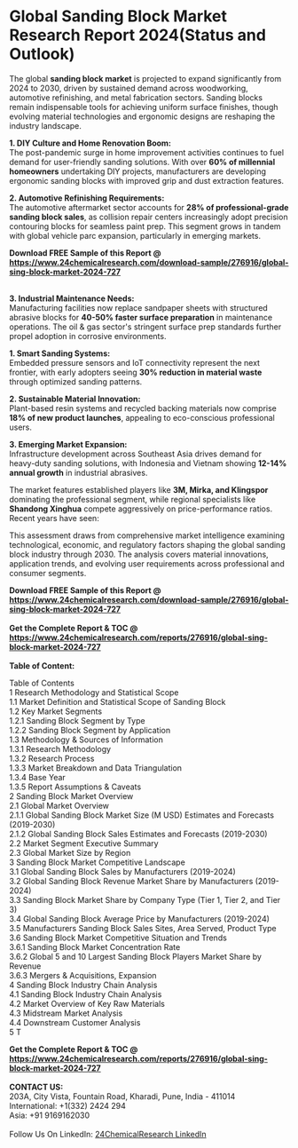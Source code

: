 <h1>Global Sanding Block Market Research Report 2024(Status and Outlook)</h1><p>The global <strong>sanding block market</strong> is projected to expand significantly from 2024 to 2030, driven by sustained demand across woodworking, automotive refinishing, and metal fabrication sectors. Sanding blocks remain indispensable tools for achieving uniform surface finishes, though evolving material technologies and ergonomic designs are reshaping the industry landscape.</p><p><strong>1. DIY Culture and Home Renovation Boom:</strong><br>
The post-pandemic surge in home improvement activities continues to fuel demand for user-friendly sanding solutions. With over <strong>60% of millennial homeowners</strong> undertaking DIY projects, manufacturers are developing ergonomic sanding blocks with improved grip and dust extraction features.</p><p><strong>2. Automotive Refinishing Requirements:</strong><br>
The automotive aftermarket sector accounts for <strong>28% of professional-grade sanding block sales</strong>, as collision repair centers increasingly adopt precision contouring blocks for seamless paint prep. This segment grows in tandem with global vehicle parc expansion, particularly in emerging markets.</p><div><b>Download FREE Sample of this Report @ 
            <a href="https://www.24chemicalresearch.com/download-sample/276916/global-sing-block-market-2024-727">
            https://www.24chemicalresearch.com/download-sample/276916/global-sing-block-market-2024-727</a></b></div><br><p><strong>3. Industrial Maintenance Needs:</strong><br>
Manufacturing facilities now replace sandpaper sheets with structured abrasive blocks for <strong>40-50% faster surface preparation</strong> in maintenance operations. The oil &amp; gas sector's stringent surface prep standards further propel adoption in corrosive environments.</p><p><strong>1. Smart Sanding Systems:</strong><br>
Embedded pressure sensors and IoT connectivity represent the next frontier, with early adopters seeing <strong>30% reduction in material waste</strong> through optimized sanding patterns.</p><p><strong>2. Sustainable Material Innovation:</strong><br>
Plant-based resin systems and recycled backing materials now comprise <strong>18% of new product launches</strong>, appealing to eco-conscious professional users.</p><p><strong>3. Emerging Market Expansion:</strong><br>
Infrastructure development across Southeast Asia drives demand for heavy-duty sanding solutions, with Indonesia and Vietnam showing <strong>12-14% annual growth</strong> in industrial abrasives.</p><p>The market features established players like <strong>3M, Mirka, and Klingspor</strong> dominating the professional segment, while regional specialists like <strong>Shandong Xinghua</strong> compete aggressively on price-performance ratios. Recent years have seen:</p><p>This assessment draws from comprehensive market intelligence examining technological, economic, and regulatory factors shaping the global sanding block industry through 2030. The analysis covers material innovations, application trends, and evolving user requirements across professional and consumer segments.</p><div><b>Download FREE Sample of this Report @ 
            <a href="https://www.24chemicalresearch.com/download-sample/276916/global-sing-block-market-2024-727">
            https://www.24chemicalresearch.com/download-sample/276916/global-sing-block-market-2024-727</a></b></div><br><div><b>Get the Complete Report & TOC @ 
            <a href="https://www.24chemicalresearch.com/reports/276916/global-sing-block-market-2024-727">
            https://www.24chemicalresearch.com/reports/276916/global-sing-block-market-2024-727</a></b></div><br>
            <b>Table of Content:</b><p>Table of Contents<br />
1 Research Methodology and Statistical Scope<br />
1.1 Market Definition and Statistical Scope of Sanding Block<br />
1.2 Key Market Segments<br />
1.2.1 Sanding Block Segment by Type<br />
1.2.2 Sanding Block Segment by Application<br />
1.3 Methodology & Sources of Information<br />
1.3.1 Research Methodology<br />
1.3.2 Research Process<br />
1.3.3 Market Breakdown and Data Triangulation<br />
1.3.4 Base Year<br />
1.3.5 Report Assumptions & Caveats<br />
2 Sanding Block Market Overview<br />
2.1 Global Market Overview<br />
2.1.1 Global Sanding Block Market Size (M USD) Estimates and Forecasts (2019-2030)<br />
2.1.2 Global Sanding Block Sales Estimates and Forecasts (2019-2030)<br />
2.2 Market Segment Executive Summary<br />
2.3 Global Market Size by Region<br />
3 Sanding Block Market Competitive Landscape<br />
3.1 Global Sanding Block Sales by Manufacturers (2019-2024)<br />
3.2 Global Sanding Block Revenue Market Share by Manufacturers (2019-2024)<br />
3.3 Sanding Block Market Share by Company Type (Tier 1, Tier 2, and Tier 3)<br />
3.4 Global Sanding Block Average Price by Manufacturers (2019-2024)<br />
3.5 Manufacturers Sanding Block Sales Sites, Area Served, Product Type<br />
3.6 Sanding Block Market Competitive Situation and Trends<br />
3.6.1 Sanding Block Market Concentration Rate<br />
3.6.2 Global 5 and 10 Largest Sanding Block Players Market Share by Revenue<br />
3.6.3 Mergers & Acquisitions, Expansion<br />
4 Sanding Block Industry Chain Analysis<br />
4.1 Sanding Block Industry Chain Analysis<br />
4.2 Market Overview of Key Raw Materials<br />
4.3 Midstream Market Analysis<br />
4.4 Downstream Customer Analysis<br />
5 T</p><div><b>Get the Complete Report & TOC @ 
            <a href="https://www.24chemicalresearch.com/reports/276916/global-sing-block-market-2024-727">
            https://www.24chemicalresearch.com/reports/276916/global-sing-block-market-2024-727</a></b></div><br><b>CONTACT US:</b><br>
            203A, City Vista, Fountain Road, Kharadi, Pune, India - 411014<br>
            International: +1(332) 2424 294<br>
            Asia: +91 9169162030 <br><br>
            Follow Us On LinkedIn: <a href="https://www.linkedin.com/company/24chemicalresearch/">24ChemicalResearch LinkedIn</a>